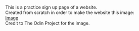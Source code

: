 This is a practice sign up page of a website.  
Created from scratch in order to make the website this image:  
[Image](https://cdn.statically.io/gh/TheOdinProject/curriculum/43cc6ab69fdfbef40d431a65677d2144668930ac/intermediate_html_css/grid/project_admin_dashboard/imgs/dashboard-project.png)  
Credit to The Odin Project for the image.

